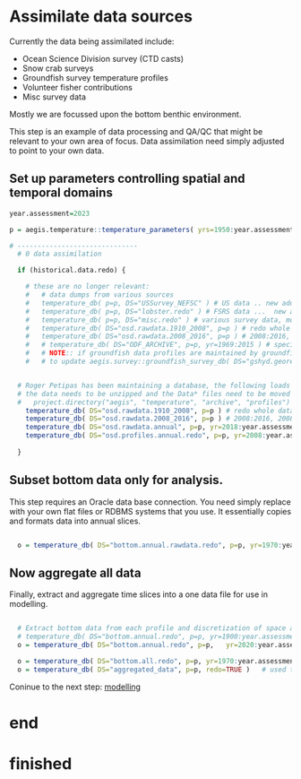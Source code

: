 # Assimilate data sources 

Currently the data being assimilated include:

  - Ocean Science Division survey (CTD casts)
  - Snow crab surveys
  - Groundfish survey temperature profiles
  - Volunteer fisher contributions
  - Misc survey data 

Mostly we are focussed upon the bottom benthic environment. 

This step is an example of data processing and QA/QC that might be relevant to your own area of focus. Data assimilation need simply adjusted to point to your own data.

## Set up parameters controlling spatial and temporal domains

```r
year.assessment=2023

p = aegis.temperature::temperature_parameters( yrs=1950:year.assessment )  # these are default years

# ------------------------------
  # 0 data assimilation

  if (historical.data.redo) {

    # these are no longer relevant:
    #   # data dumps from various sources
    #   temperature_db( p=p, DS="USSurvey_NEFSC" ) # US data .. new additions have to be made at the rawdata level manually
    #   temperature_db( p=p, DS="lobster.redo" ) # FSRS data ...  new additions have to be made at the rawdata level manually
    #   temperature_db( p=p, DS="misc.redo" ) # various survey data, mostly scallop ...  new additions have to be made at the rawdata level manually until a few db approach is finalized
    #   temperature_db( DS="osd.rawdata.1910_2008", p=p ) # redo whole data set (historical) from 1910 to 2010
    #   temperature_db( DS="osd.rawdata.2008_2016", p=p ) # 2008:2016, 2008 is overlapping ... overwrite the older series
    #   # temperature_db( DS="ODF_ARCHIVE", p=p, yr=1969:2015 ) # specify range or specific year .. not used .. here in case the data series gets reactivated .. will need to be brought into profiles.annual.redo
    #   # NOTE:: if groundfish data profiles are maintained by groundfish databases again then an easy way wold be
    #   # to update aegis.survey::groundfish_survey_db( DS="gshyd.georef" ) to assimilate the data ..  this would also mean that 00.surveys.r would need to be run first. ..


  # Roger Petipas has been maintaining a database, the following loads this data
  # the data needs to be unzipped and the Data* files need to be moved into:
  #   project.directory("aegis", "temperature", "archive", "profiles")
    temperature_db( DS="osd.rawdata.1910_2008", p=p ) # redo whole data set (historical) from 1910 to 2010
    temperature_db( DS="osd.rawdata.2008_2016", p=p ) # 2008:2016, 2008 is overlapping ... overwrite the older series
    temperature_db( DS="osd.rawdata.annual", p=p, yr=2018:year.assessment ) # specify range or specific year
    temperature_db( DS="osd.profiles.annual.redo", p=p, yr=2008:year.assessment    )  # no longer used
     
  }

```

## Subset bottom data only for analysis.

This step requires an Oracle data base connection. You need simply replace with your own flat files or RDBMS systems that you use. It essentially copies and formats data into annual slices. 

```r

  o = temperature_db( DS="bottom.annual.rawdata.redo", p=p, yr=1970:year.assessment )  # brent and amy's new db view

```




## Now aggregate all data 

Finally, extract and aggregate time slices into a one data file for use in modelling.

```r

  # Extract bottom data from each profile and discretization of space and time resolution to manageable numbers
  # temperature_db( DS="bottom.annual.redo", p=p, yr=1900:year.assessment )
  o = temperature_db( DS="bottom.annual.redo", p=p,   yr=2020:year.assessment  ) # "basedata"

  o = temperature_db( DS="bottom.all.redo", p=p, yr=1970:year.assessment  )  
  o = temperature_db( DS="aggregated_data", p=p, redo=TRUE )   # used to reduce data size and do quick empirical look ups (not modelled)

```
Coninue to the next step: [modelling](03_temperature_carstm_1999_present.md)

# end



# finished

